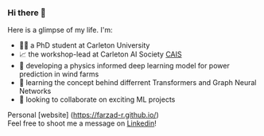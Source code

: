 ### Hi there 👋

Here is a glimpse of my life. I'm:
- 👩‍💻 a PhD student at Carleton University
- 📈 the workshop-lead at Carleton AI Society [CAIS](https://carletonai.com/)
- 🔭 developing a physics informed deep learning model for power prediction in wind farms
- 🌱 learning the concept behind differrent Transformers and Graph Neural Networks
- 👯 looking to collaborate on exciting ML projects

Personal [website] (https://farzad-r.github.io/) </br>
Feel free to shoot me a message on [Linkedin](https://www.linkedin.com/in/farzad-roozitalab-173066152/)!


<!--
**Farzad-R/Farzad-R** is a ✨ _special_ ✨ repository because its `README.md` (this file) appears on your GitHub profile.

Here are some ideas to get you started:

- 🔭 I’m currently working on ...
- 🌱 I’m currently learning ...
- 👯 I’m looking to collaborate on ...
- 🤔 I’m looking for help with ...
- 💬 Ask me about ...
- 📫 How to reach me: ...
- 😄 Pronouns: ...
- ⚡ Fun fact: ...

https://github.com/alexandresanlim/Badges4-README.md-Profile#-social-
-->
